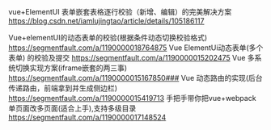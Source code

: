 vue+ElementUI 表单嵌套表格逐行校验（新增、编辑）的完美解决方案
https://blog.csdn.net/iamlujingtao/article/details/105186117

Vue+elementUI的动态表单的校验(根据条件动态切换校验格式)
https://segmentfault.com/a/1190000018764875
Vue ElementUi动态表单(多个表单) 的校验及提交
https://segmentfault.com/a/1190000015202475
Vue 多系统切换实现方案(iframe嵌套的两三事)
https://segmentfault.com/a/1190000015167850###
Vue 动态路由的实现(后台传递路由，前端拿到并生成侧边栏)
https://segmentfault.com/a/1190000015419713
手把手带你把vue+webpack 单页面改多页面(适合上手),支持多级目录
https://segmentfault.com/a/1190000017148524